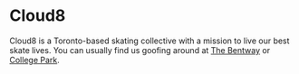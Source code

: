 # Cloud8

Cloud8 is a Toronto-based skating collective with a mission to live our best skate lives. You can usually find us goofing around at [The Bentway](https://maps.app.goo.gl/Aqu6WuqkiFAagZEK8) or [College Park](https://maps.app.goo.gl/BEv617tQgPUvRZGW8).
